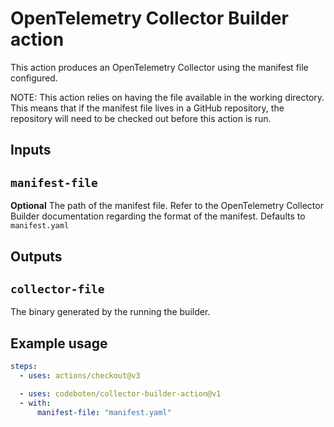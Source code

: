 # OpenTelemetry Collector Builder action

This action produces an OpenTelemetry Collector using the
manifest file configured.

NOTE: This action relies on having the file
available in the working directory. This means that if the
manifest file lives in a GitHub repository, the repository
will need to be checked out before this action is run.

## Inputs

## `manifest-file`

**Optional** The path of the manifest file. Refer to the OpenTelemetry Collector
Builder documentation regarding the format of the manifest. Defaults to `manifest.yaml`

## Outputs

## `collector-file`

The binary generated by the running the builder.

## Example usage

```yaml
steps:
  - uses: actions/checkout@v3

  - uses: codeboten/collector-builder-action@v1
  - with:
      manifest-file: "manifest.yaml"
```
